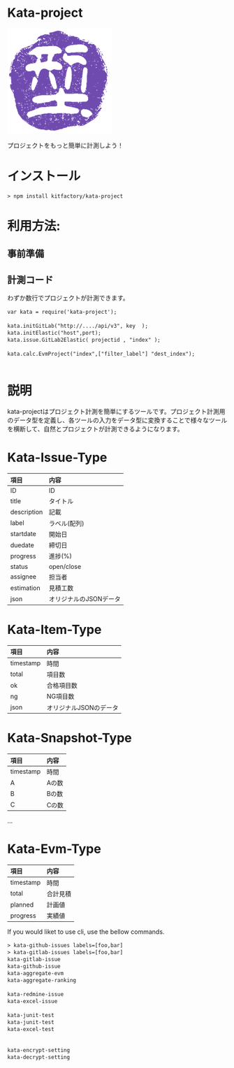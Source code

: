 # Kata-project

![kata.png](./kata.png)

プロジェクトをもっと簡単に計測しよう！

# インストール

```
> npm install kitfactory/kata-project

```

# 利用方法:

## 事前準備



## 計測コード

わずか数行でプロジェクトが計測できます。

```
var kata = require('kata-project');

kata.initGitLab("http://..../api/v3", key  );
kata.initElastic("host",port);
kata.issue.GitLab2Elastic( projectid , "index" );

kata.calc.EvmProject("index",["filter_label"] "dest_index");


```



# 説明

kata-projectはプロジェクト計測を簡単にするツールです。プロジェクト計測用のデータ型を定義し、各ツールの入力をデータ型に変換することで様々なツールを横断して、自然とプロジェクトが計測できるようになります。


# Kata-Issue-Type

|項目|内容|
|:--|:--|
|ID|ID|
|title|タイトル|
|description|記載|
|label|ラベル(配列)|
|startdate|開始日|
|duedate|締切日|
|progress|進捗(%)|
|status|open/close|
|assignee|担当者|
|estimation|見積工数|
|json|オリジナルのJSONデータ|

# Kata-Item-Type

|項目|内容|
|:--|:--|
|timestamp|時間|
|total|項目数|
|ok|合格項目数|
|ng|NG項目数|
|json|オリジナルJSONのデータ|


# Kata-Snapshot-Type

|項目|内容|
|:--|:--|
|timestamp|時間|
|A|Aの数|
|B|Bの数|
|C|Cの数|
...

# Kata-Evm-Type

|項目|内容|
|:--|:--|
|timestamp|時間|
|total|合計見積|
|planned|計画値|
|progress|実績値|



If you would liket to use cli, use the bellow commands.

```
> kata-github-issues labels=[foo,bar] 
> kata-gitlab-issues labels=[foo,bar]
kata-gitlab-issue
kata-github-issue
kata-aggregate-evm
kata-aggregate-ranking

kata-redmine-issue
kata-excel-issue

kata-junit-test
kata-junit-test
kata-excel-test


kata-encrypt-setting
kata-decrypt-setting
```


